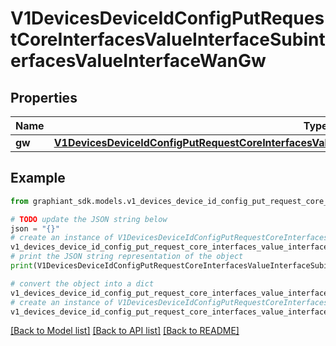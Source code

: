 # V1DevicesDeviceIdConfigPutRequestCoreInterfacesValueInterfaceSubinterfacesValueInterfaceWanGw


## Properties

Name | Type | Description | Notes
------------ | ------------- | ------------- | -------------
**gw** | [**V1DevicesDeviceIdConfigPutRequestCoreInterfacesValueInterfaceSubinterfacesValueInterfaceWanGwGw**](V1DevicesDeviceIdConfigPutRequestCoreInterfacesValueInterfaceSubinterfacesValueInterfaceWanGwGw.md) |  | [optional] 

## Example

```python
from graphiant_sdk.models.v1_devices_device_id_config_put_request_core_interfaces_value_interface_subinterfaces_value_interface_wan_gw import V1DevicesDeviceIdConfigPutRequestCoreInterfacesValueInterfaceSubinterfacesValueInterfaceWanGw

# TODO update the JSON string below
json = "{}"
# create an instance of V1DevicesDeviceIdConfigPutRequestCoreInterfacesValueInterfaceSubinterfacesValueInterfaceWanGw from a JSON string
v1_devices_device_id_config_put_request_core_interfaces_value_interface_subinterfaces_value_interface_wan_gw_instance = V1DevicesDeviceIdConfigPutRequestCoreInterfacesValueInterfaceSubinterfacesValueInterfaceWanGw.from_json(json)
# print the JSON string representation of the object
print(V1DevicesDeviceIdConfigPutRequestCoreInterfacesValueInterfaceSubinterfacesValueInterfaceWanGw.to_json())

# convert the object into a dict
v1_devices_device_id_config_put_request_core_interfaces_value_interface_subinterfaces_value_interface_wan_gw_dict = v1_devices_device_id_config_put_request_core_interfaces_value_interface_subinterfaces_value_interface_wan_gw_instance.to_dict()
# create an instance of V1DevicesDeviceIdConfigPutRequestCoreInterfacesValueInterfaceSubinterfacesValueInterfaceWanGw from a dict
v1_devices_device_id_config_put_request_core_interfaces_value_interface_subinterfaces_value_interface_wan_gw_from_dict = V1DevicesDeviceIdConfigPutRequestCoreInterfacesValueInterfaceSubinterfacesValueInterfaceWanGw.from_dict(v1_devices_device_id_config_put_request_core_interfaces_value_interface_subinterfaces_value_interface_wan_gw_dict)
```
[[Back to Model list]](../README.md#documentation-for-models) [[Back to API list]](../README.md#documentation-for-api-endpoints) [[Back to README]](../README.md)


